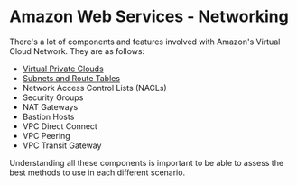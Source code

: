 # Amazon Web Services - Networking

There's a lot of components and features involved with Amazon's Virtual Cloud Network. They are as follows:

- [Virtual Private Clouds](vpc.md)
- [Subnets and Route Tables](subnets-routetables.md)
- Network Access Control Lists (NACLs)
- Security Groups
- NAT Gateways
- Bastion Hosts
- VPC Direct Connect
- VPC Peering
- VPC Transit Gateway

Understanding all these components is important to be able to assess the best methods to use in each different scenario.